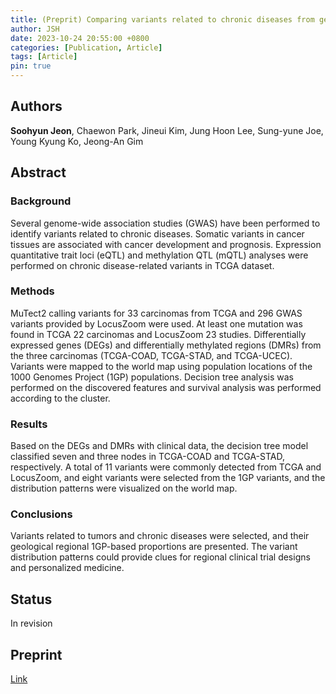 ```yaml
---
title: (Preprit) Comparing variants related to chronic diseases from genome-wide association study (GWAS) and the cancer genome atlas (TCGA)
author: JSH
date: 2023-10-24 20:55:00 +0800
categories: [Publication, Article]
tags: [Article]
pin: true
---
```


## Authors
**Soohyun Jeon**, Chaewon Park, Jineui Kim, Jung Hoon Lee, Sung-yune Joe, Young Kyung Ko, Jeong-An Gim

## Abstract
### Background
Several genome-wide association studies (GWAS) have been performed to identify variants related to chronic diseases. Somatic variants in cancer tissues are associated with cancer development and prognosis. Expression quantitative trait loci (eQTL) and methylation QTL (mQTL) analyses were performed on chronic disease-related variants in TCGA dataset.
### Methods
MuTect2 calling variants for 33 carcinomas from TCGA and 296 GWAS variants provided by LocusZoom were used. At least one mutation was found in TCGA 22 carcinomas and LocusZoom 23 studies. Differentially expressed genes (DEGs) and differentially methylated regions (DMRs) from the three carcinomas (TCGA-COAD, TCGA-STAD, and TCGA-UCEC). Variants were mapped to the world map using population locations of the 1000 Genomes Project (1GP) populations. Decision tree analysis was performed on the discovered features and survival analysis was performed according to the cluster.
### Results
Based on the DEGs and DMRs with clinical data, the decision tree model classified seven and three nodes in TCGA-COAD and TCGA-STAD, respectively. A total of 11 variants were commonly detected from TCGA and LocusZoom, and eight variants were selected from the 1GP variants, and the distribution patterns were visualized on the world map.
### Conclusions
Variants related to tumors and chronic diseases were selected, and their geological regional 1GP-based proportions are presented. The variant distribution patterns could provide clues for regional clinical trial designs and personalized medicine.

## Status
In revision

## Preprint
[Link](https://www.researchsquare.com/article/rs-2492450)

